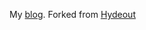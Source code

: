 My [blog](http://carletonatwater.com). Forked from [Hydeout](https://github.com/fongandrew/hydeout)
